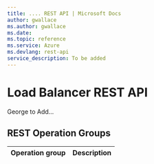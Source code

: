 ```yaml
---
title: .... REST API | Microsoft Docs
author: gwallace
ms.author: gwallace
ms.date: 
ms.topic: reference
ms.service: Azure
ms.devlang: rest-api
service_description: To be added
---
```


# Load Balancer REST API

George to Add...

## REST Operation Groups 

| Operation group | Description                                                        |
|-----------------|--------------------------------------------------------------------|
